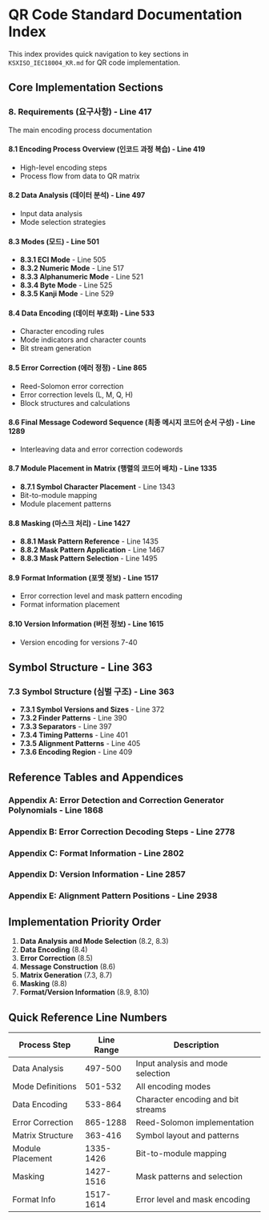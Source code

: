 # QR Code Standard Documentation Index

This index provides quick navigation to key sections in `KSXISO_IEC18004_KR.md` for QR code implementation.

## Core Implementation Sections

### 8. Requirements (요구사항) - Line 417
The main encoding process documentation

#### 8.1 Encoding Process Overview (인코드 과정 복습) - Line 419
- High-level encoding steps
- Process flow from data to QR matrix

#### 8.2 Data Analysis (데이터 분석) - Line 497
- Input data analysis
- Mode selection strategies

#### 8.3 Modes (모드) - Line 501
- **8.3.1 ECI Mode** - Line 505
- **8.3.2 Numeric Mode** - Line 517
- **8.3.3 Alphanumeric Mode** - Line 521
- **8.3.4 Byte Mode** - Line 525
- **8.3.5 Kanji Mode** - Line 529

#### 8.4 Data Encoding (데이터 부호화) - Line 533
- Character encoding rules
- Mode indicators and character counts
- Bit stream generation

#### 8.5 Error Correction (에러 정정) - Line 865
- Reed-Solomon error correction
- Error correction levels (L, M, Q, H)
- Block structures and calculations

#### 8.6 Final Message Codeword Sequence (최종 메시지 코드어 순서 구성) - Line 1289
- Interleaving data and error correction codewords

#### 8.7 Module Placement in Matrix (행렬의 코드어 배치) - Line 1335
- **8.7.1 Symbol Character Placement** - Line 1343
- Bit-to-module mapping
- Module placement patterns

#### 8.8 Masking (마스크 처리) - Line 1427
- **8.8.1 Mask Pattern Reference** - Line 1435
- **8.8.2 Mask Pattern Application** - Line 1467
- **8.8.3 Mask Pattern Selection** - Line 1495

#### 8.9 Format Information (포맷 정보) - Line 1517
- Error correction level and mask pattern encoding
- Format information placement

#### 8.10 Version Information (버전 정보) - Line 1615
- Version encoding for versions 7-40

## Symbol Structure - Line 363

### 7.3 Symbol Structure (심벌 구조) - Line 363
- **7.3.1 Symbol Versions and Sizes** - Line 372
- **7.3.2 Finder Patterns** - Line 390
- **7.3.3 Separators** - Line 397
- **7.3.4 Timing Patterns** - Line 401
- **7.3.5 Alignment Patterns** - Line 405
- **7.3.6 Encoding Region** - Line 409

## Reference Tables and Appendices

### Appendix A: Error Detection and Correction Generator Polynomials - Line 1868
### Appendix B: Error Correction Decoding Steps - Line 2778
### Appendix C: Format Information - Line 2802
### Appendix D: Version Information - Line 2857
### Appendix E: Alignment Pattern Positions - Line 2938

## Implementation Priority Order

1. **Data Analysis and Mode Selection** (8.2, 8.3)
2. **Data Encoding** (8.4)
3. **Error Correction** (8.5)
4. **Message Construction** (8.6)
5. **Matrix Generation** (7.3, 8.7)
6. **Masking** (8.8)
7. **Format/Version Information** (8.9, 8.10)

## Quick Reference Line Numbers

| Process Step | Line Range | Description |
|--------------|------------|-------------|
| Data Analysis | 497-500 | Input analysis and mode selection |
| Mode Definitions | 501-532 | All encoding modes |
| Data Encoding | 533-864 | Character encoding and bit streams |
| Error Correction | 865-1288 | Reed-Solomon implementation |
| Matrix Structure | 363-416 | Symbol layout and patterns |
| Module Placement | 1335-1426 | Bit-to-module mapping |
| Masking | 1427-1516 | Mask patterns and selection |
| Format Info | 1517-1614 | Error level and mask encoding |